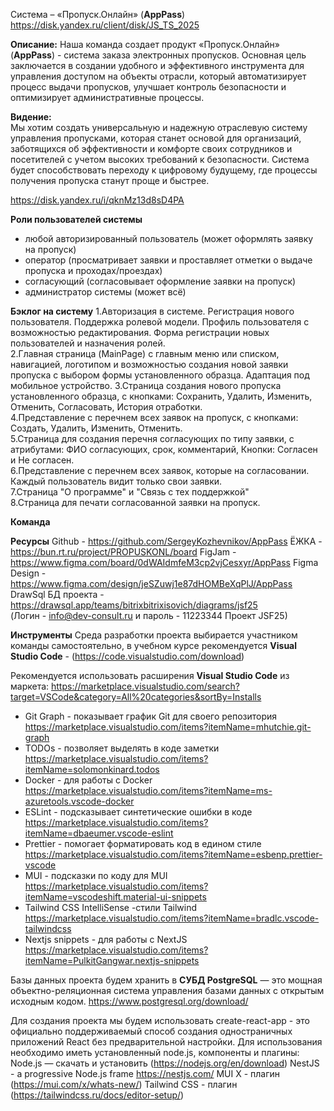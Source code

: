 Система – «Пропуск.Онлайн» (**AppPass**)
https://disk.yandex.ru/client/disk/JS_TS_2025

**Описание:** 
Наша команда создает продукт «Пропуск.Онлайн» (**AppPass**) - система заказа электронных пропусков. Основная цель заключается в создании удобного и эффективного инструмента для управления доступом на объекты отрасли, который автоматизирует процесс выдачи пропусков, улучшает контроль безопасности и оптимизирует административные процессы.

**Видение:**  <br>Мы хотим создать универсальную и надежную отраслевую систему управления пропусками, которая станет основой для организаций, заботящихся об эффективности и комфорте своих сотрудников и посетителей с учетом высоких требований к безопасности. Система будет способствовать переходу к цифровому будущему, где процессы получения пропуска станут проще и быстрее.

https://disk.yandex.ru/i/qknMz13d8sD4PA

**Роли пользователей системы**
- любой авторизированный пользователь (может оформлять заявку на пропуск)
- оператор (просматривает заявки и проставляет отметки о выдаче пропуска и проходах/проездах)
- согласующий (согласовывает оформление заявки на пропуск)
- администратор системы (может всё)

**Бэклог на систему**
1.Авторизация в системе. Регистрация нового пользователя. Поддержка ролевой модели. Профиль пользователя с возможностью редактирования. Форма регистрации новых пользователей и назначения ролей.    
2.Главная страница (MainPage) с главным меню или списком, навигацией, логотипом и возможностью создания новой заявки пропуска с выбором формы установленного образца. Адаптация под мобильное устройство.
3.Страница создания нового пропуска установленного образца, с кнопками: Сохранить, Удалить, Изменить, Отменить, Согласовать, История отработки.  
4.Представление с перечнем всех заявок на пропуск, с кнопками:  Создать, Удалить, Изменить, Отменить.  
5.Страница для создания перечня согласующих по типу заявки, с атрибутами:  ФИО согласующих, срок, комментарий, Кнопки: Согласен и Не согласен.      
6.Представление с перечнем всех заявок, которые на согласовании. Каждый пользователь видит только свои заявки.  
7.Страница "О программе" и "Связь с тех поддержкой"        
8.Страница для печати согласованной заявки на пропуск.

**Команда**

**Ресурсы** 
Github - https://github.com/SergeyKozhevnikov/AppPass
ЁЖКА - https://bun.rt.ru/project/PROPUSKONL/board
FigJam - https://www.figma.com/board/0dWAIdmfeM3cp2vjCesxyr/AppPass
Figma Design - https://www.figma.com/design/jeSZuwj1e87dHOMBeXqPlJ/AppPass
DrawSql БД проекта - https://drawsql.app/teams/bitrixbitrixisovich/diagrams/jsf25          
(Логин - info@dev-consult.ru   и пароль - 11223344     Проект JSF25)

**Инструменты**
Среда разработки проекта выбирается участником команды самостоятельно, в учебном курсе рекомендуется **Visual Studio Code** - (https://code.visualstudio.com/download)

Рекомендуется использовать расширения **Visual Studio Code** из маркета:
https://marketplace.visualstudio.com/search?target=VSCode&category=All%20categories&sortBy=Installs

- Git Graph - показывает график Git для своего репозитория
https://marketplace.visualstudio.com/items?itemName=mhutchie.git-graph
- TODOs - позволяет выделять в коде заметки
https://marketplace.visualstudio.com/items?itemName=solomonkinard.todos
- Docker - для работы с Docker
https://marketplace.visualstudio.com/items?itemName=ms-azuretools.vscode-docker
- ESLint - подсказывает синтетические ошибки в коде
https://marketplace.visualstudio.com/items?itemName=dbaeumer.vscode-eslint
- Prettier - помогает форматировать код в едином стиле 
https://marketplace.visualstudio.com/items?itemName=esbenp.prettier-vscode
- MUI - подсказки по коду для MUI
https://marketplace.visualstudio.com/items?itemName=vscodeshift.material-ui-snippets
- Tailwind CSS IntelliSense -стили Tailwind
https://marketplace.visualstudio.com/items?itemName=bradlc.vscode-tailwindcss
- Nextjs snippets - для работы с NextJS 
https://marketplace.visualstudio.com/items?itemName=PulkitGangwar.nextjs-snippets

Базы данных проекта будем хранить в **СУБД PostgreSQL** — это мощная объектно-реляционная система управления базами данных с открытым исходным кодом.
https://www.postgresql.org/download/

Для создания проекта мы будем использовать create-react-app - это официально поддерживаемый способ создания одностраничных приложений React без предварительной настройки. 
Для использования необходимо иметь установленный node.js, компоненты и плагины:
Node.js — скачать и установить (https://nodejs.org/en/download)
NestJS - а progressive Node.js frame https://nestjs.com/
MUI X - плагин (https://mui.com/x/whats-new/)
Tailwind CSS - плагин (https://tailwindcss.ru/docs/editor-setup/)



